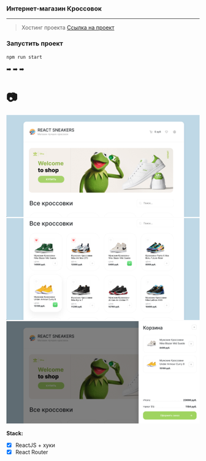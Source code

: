 ### Интернет-магазин Кроссовок

---

> Хостинг проекта
> [Ссылка на проект](https://12goroh12.github.io/react-sneakers/)

### Запустить проект

```sh
npm run start
```

:arrow_right: :arrow_right: :arrow_right:

# :camera:

![screen1](screen1.png)
![screen1](screen2.png)
![screen1](screen3.png)

**Stack:**

- [x] ReactJS + хуки
- [x] React Router
